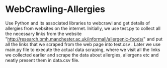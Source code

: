 # WebCrawling-Allergies
Use Python and its associated libraries to webcrawl and get details of allergies from websites on the internet.
Initially, we use test.py to collect all the necessary links from the website "http://research.bmh.manchester.ac.uk/informall/allergenic-foods/" and put all the links that we scraped from the web page into test.csv . Later we use main.py file to execute the actual data scraping, where we visit all the links we collected earlier and scrape the data about allergies, allergens etc and neatly present them in data.csv file.
